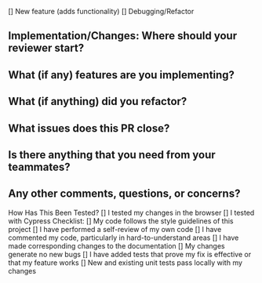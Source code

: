 [] New feature (adds functionality)
[] Debugging/Refactor
 
Implementation/Changes:
Where should your reviewer start?
-
What (if any) features are you implementing?
-
What (if anything) did you refactor?
-
What issues does this PR close?
-
Is there anything that you need from your teammates?
-
Any other comments, questions, or concerns?
-
How Has This Been Tested?
[] I tested my changes in the browser
[] I tested with Cypress
Checklist:
[] My code follows the style guidelines of this project
[] I have performed a self-review of my own code
[] I have commented my code, particularly in hard-to-understand areas
[] I have made corresponding changes to the documentation
[] My changes generate no new bugs
[] I have added tests that prove my fix is effective or that my feature works
[] New and existing unit tests pass locally with my changes
